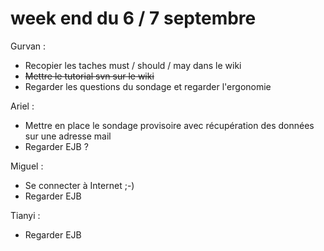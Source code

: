 # week end du 6 / 7 septembre #

Gurvan :
  * Recopier les taches must / should / may dans le wiki
  * ~~Mettre le tutorial svn sur le wiki~~
  * Regarder les questions du sondage et regarder l'ergonomie

Ariel :
  * Mettre en place le sondage provisoire avec récupération des données sur une adresse mail
  * Regarder EJB ?

Miguel :
  * Se connecter à Internet ;-)
  * Regarder EJB

Tianyi :
  * Regarder EJB